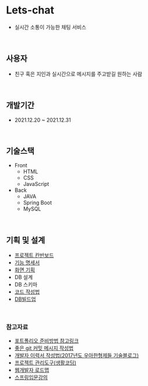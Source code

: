 # Lets-chat 
+ 실시간 소통이 가능한 채팅 서비스
<br>

## 사용자
+ 친구 혹은 지인과 실시간으로 메시지를 주고받길 원하는 사람

<br>

## 개발기간
+ 2021.12.20 ~ 2021.12.31

<br>

## 기술스택
+ Front
  + HTML
  + CSS
  + JavaScript
+ Back
  + JAVA
  + Spring Boot
  + MySQL
 
<br>

## 기획 및 설계
+ [프로젝트 칸반보드](https://github.com/jaelyung/Lets-chat/projects/1)
+ [기능 명세서](https://ruddy-joke-db6.notion.site/6752f876bc2440bcad3fef7ed8e08565)
+ [화면 기획](https://ruddy-joke-db6.notion.site/6cdf433392274722a62dd0421077832e)
+ DB 설계
+ DB 스키마
+ [코드 작성법](https://ruddy-joke-db6.notion.site/ed0c2561c2534f80ab808c2836f89388)
+ [DB빌드업](https://www.notion.so/DB-11529239670842379574a9c290f694e0)
<br>

### 참고자료
+ [포트폴리오 준비방법 참고링크](https://www.notion.so/9c7edc0573f4472b9da4e62e9f8a3f74)
+ [좋은 git 커밋 메시지 작성법](https://meetup.toast.com/posts/106)
+ [개발자 이력서 작성법(2017년도 우아한형제들 기술블로그)](https://techblog.woowahan.com/2531/)
+ [프로젝트 관리도구(생활코딩)](https://www.opentutorials.org/course/3837)
+ [웹개발자 로드맵](https://github.com/devJang/developer-roadmap)
+ [스프링입문강의](https://www.inflearn.com/course/%EC%8A%A4%ED%94%84%EB%A7%81-%EC%9E%85%EB%AC%B8-%EC%8A%A4%ED%94%84%EB%A7%81%EB%B6%80%ED%8A%B8)
